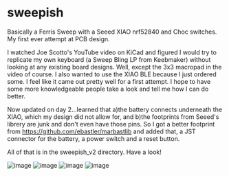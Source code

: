 # sweepish
Basically a Ferris Sweep with a Seeed XIAO nrf52840 and Choc switches. My first ever attempt at PCB design.

I watched Joe Scotto's YouTube video on KiCad and figured I would try to replicate my own keyboard (a Sweep Bling LP from Keebmaker) without looking at any existing board designs. Well, except the 3x3 macropad in the video of course.
I also wanted to use the XIAO BLE because I just ordered some.
I feel like it came out pretty well for a first attempt. I hope to have some more knowledgeable people take a look and tell me how I can do better.

Now updated on day 2...learned that a)the battery connects underneath the XIAO, which my design did not allow for, and b)the footprints from Seeed's librery are junk and don't even have those pins. So I got a better footprint from https://github.com/ebastler/marbastlib and added that, a JST connector for the battery, a power switch and a reset button. 

All of that is in the sweepish_v2 directory. Have a look!

![image](https://github.com/user-attachments/assets/a0f0c393-c236-41c6-97ad-f522d339f42f)
![image](https://github.com/user-attachments/assets/c1b394f5-3028-4172-b1dd-eb291bbb5c16)
![image](https://github.com/user-attachments/assets/2f4e2257-cb6d-4be3-af4b-78a596ad2211)
![image](https://github.com/user-attachments/assets/a36c12a6-6cb5-4566-912a-c3847cd12e30)
